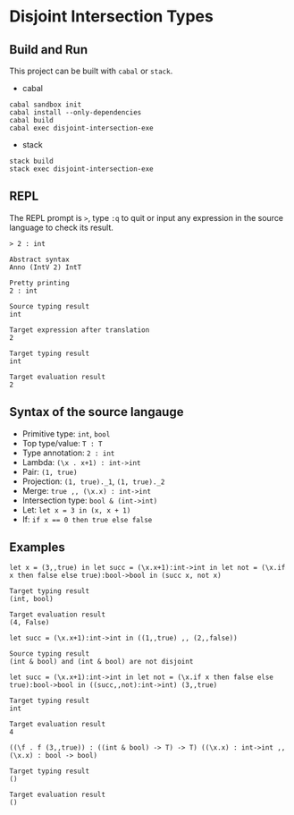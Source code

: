 # Disjoint Intersection Types

## Build and Run

This project can be built with `cabal` or `stack`.

* cabal
```
cabal sandbox init
cabal install --only-dependencies
cabal build
cabal exec disjoint-intersection-exe
```

* stack
```
stack build
stack exec disjoint-intersection-exe
```

## REPL

The REPL prompt is `>`, type `:q` to quit or input any expression in the source language to check its result.

```
> 2 : int

Abstract syntax
Anno (IntV 2) IntT

Pretty printing
2 : int

Source typing result
int

Target expression after translation
2

Target typing result
int

Target evaluation result
2
```

## Syntax of the source langauge

* Primitive type: `int`, `bool`
* Top type/value: `T : T`
* Type annotation: `2 : int`
* Lambda: `(\x . x+1) : int->int`
* Pair: `(1, true)`
* Projection: `(1, true)._1`, `(1, true)._2`
* Merge: `true ,, (\x.x) : int->int`
* Intersection type: `bool & (int->int)`
* Let: `let x = 3 in (x, x + 1)`
* If: `if x == 0 then true else false`

## Examples

```
let x = (3,,true) in let succ = (\x.x+1):int->int in let not = (\x.if x then false else true):bool->bool in (succ x, not x)

Target typing result
(int, bool)

Target evaluation result
(4, False)
```

```
let succ = (\x.x+1):int->int in ((1,,true) ,, (2,,false))

Source typing result
(int & bool) and (int & bool) are not disjoint
```

```
let succ = (\x.x+1):int->int in let not = (\x.if x then false else true):bool->bool in ((succ,,not):int->int) (3,,true)

Target typing result
int

Target evaluation result
4
```

```
((\f . f (3,,true)) : ((int & bool) -> T) -> T) ((\x.x) : int->int ,, (\x.x) : bool -> bool)

Target typing result
()

Target evaluation result
()
```
